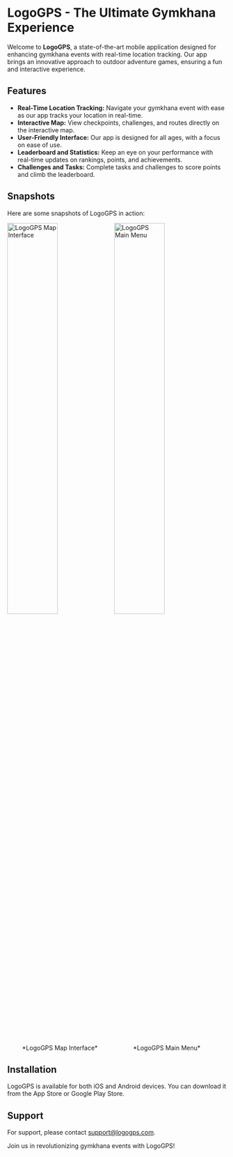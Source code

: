 # LogoGPS - The Ultimate Gymkhana Experience

Welcome to **LogoGPS**, a state-of-the-art mobile application designed for enhancing gymkhana events with real-time location tracking. Our app brings an innovative approach to outdoor adventure games, ensuring a fun and interactive experience.

## Features

- **Real-Time Location Tracking:** Navigate your gymkhana event with ease as our app tracks your location in real-time.
- **Interactive Map:** View checkpoints, challenges, and routes directly on the interactive map.
- **User-Friendly Interface:** Our app is designed for all ages, with a focus on ease of use.
- **Leaderboard and Statistics:** Keep an eye on your performance with real-time updates on rankings, points, and achievements.
- **Challenges and Tasks:** Complete tasks and challenges to score points and climb the leaderboard.

## Snapshots

Here are some snapshots of LogoGPS in action:

<p float="left">
  <img src="https://i.gyazo.com/82e9977c6d9dbf2ab73e331950b113b1.png" alt="LogoGPS Map Interface" style="width:48%;"/>
  <img src="https://i.gyazo.com/d7d3cd8b134be104a8c3a6651e5d0bea.png" alt="LogoGPS Main Menu" style="width:48%;"/>
</p>
<p>
  <span style="display:inline-block; width:48%; text-align:center;">*LogoGPS Map Interface*</span>
  <span style="display:inline-block; width:48%; text-align:center;">*LogoGPS Main Menu*</span>
</p>


## Installation

LogoGPS is available for both iOS and Android devices. You can download it from the App Store or Google Play Store.

## Support

For support, please contact [support@logogps.com](etsisi.upm.es).

Join us in revolutionizing gymkhana events with LogoGPS!
